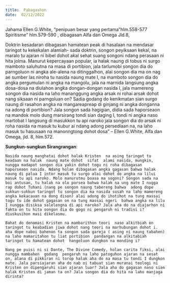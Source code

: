 ```yaml
---
title:  Pabagashon
date:  02/12/2022
---
```


Jahama Ellen G.White, “penipuan besar yang pertama”hlm.558-577 Spiritisme” hlm.579-590 , dibagasan Alfa dan Omega Jld.8,

Doktrin kesadaran dibagasan hamatean peak di hasalaan na mendasar taringot tu kekekalan alamiah- sada doktrin, songon peyiksaan kekal, na maralo tu ajaran ni bibel dohot akal  sehat suang songoni  ndang  perasaan ni hita jolma. Manurut kepercayaan popular, ia halak naung di tobus ni surgo mamboto saluhutna na masa di portibion, jala tarlumobi songon dia do parngoluon ni angka ale-alena na ditinggalhon, alai songon dia ma on nag ae sumber  las niroha tu  nasida naung mate I, na mamboto songon dia do angka pergumulan ni angka na mangolu, jala na marnida langsung angka dosa-dosa na diulahon angka dongan-dongan  nasida I, jala mamereng songon dia nasida na laho mananggung  angka arsak ni rohai arsak dohot  nang siksaan ni parngoluan on? Sadia godang do kenikmatan sian surgo  naung di rasahon angka na mangareapreap di ginjang ni angka donganna na adong di portibion? Jala songon sada hagigian, didia sada haporseaon na mandok molo dung marsirang tondi sian daging I,  tondi ni angka naso martobat I langsung di masukkon tu api naroko jala songon dia do  arsak ni roha nasida  na masuk tu kubur  ai ndang  adong persediaan na, na laho masuk tu hasusaan na manonngtong dohot dosa” – Ellen G.White, Alfa dan Omega, jld. 8, hlm.572.

**Sungkun-sungkun Sirangrangan**:

`Nasida naung manghatai dohot halak Kristen  na asing taringot tu keadaan na halak  naung mate dohot  sifat  alami nasida, mungkin, nungga madapot songon dia yakin dohot togu ni roha dibagasan haporseaon nasida. Ndang holan dibagasan angka gagasan bahwa halak naung di palua I intor masuk tu surgo alai dohot do angka na lilui masuk tu api naroko. Molo manurutmu boasa ma sogoni? Songon sada na boi antusan, tu halak na olo porsea bahwa halak na ung mate I nugga rap dohot Tuhani (nang pe songon naung tabereng bahwa  adong dope sukkun-sukkun taringot tu songon dia ma nasida susah na laho mamereng angka kekacauan na dong dison) alai adong do ihotihot na tung massai togu tu ide dohot gagasan on na tung massai ngeri  bahwa angka na lilu I nungga disiksa salelengna di api naroko? Jala aha do na diajarhon ni fakta on tu hita songon dia do gogo ni pengaruh ni tradisi i? diuskusihon masi dikelasmu.`

`Bahat do denomasi Kristen na mambarithon teori  naso alkitbiah on taringot tu keabadian jiwa dohot nang teori na marhubungan dohot i. aha dope naboi bahenon ta songon sada gareja ( asing ni naung tabahen) na laho mamaritahon tu liat portibion  pandangan na alkitabiah taringot tu hamatean dohot  hangoluon dungkon na monding i?`

`Nang pe puisi ni si Dante, The Divine Comedy, holan carita fiksi, alai nungga mambahen  godang  pengaruh na laho patoguhon ajaran na sesat on, alana di pikkiran ni torop halak aha do na masa tu tondi I dungkon mate. Jala parsiajaran aha do nab oi tabuat sian muranai teologi ni Kristen on dipengaruhi sian ajaran luar? Jala aha do gagasan naso sian halak Kristen di jaman ta on? Jala songon dia do hita na laho manjaga dirinta?`